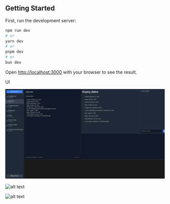 
## Getting Started

First, run the development server:

```bash
npm run dev
# or
yarn dev
# or
pnpm dev
# or
bun dev
```

Open [http://localhost:3000](http://localhost:3000) with your browser to see the result.


UI

![alt text](/imgdump/image.png)


![alt text](image.png)

![alt text](image.png)